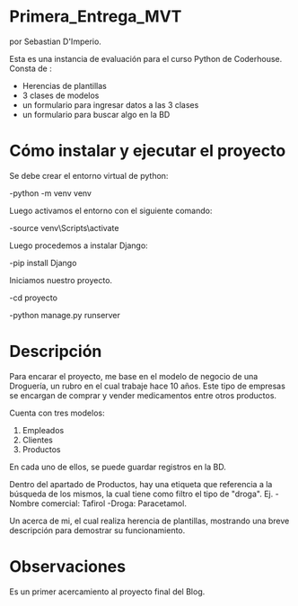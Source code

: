 # Primera_Entrega_MVT

por Sebastian D'Imperio.

Esta es una instancia de evaluación para el curso Python de Coderhouse. Consta de :
- Herencias de plantillas 
- 3 clases de modelos
- un formulario para ingresar datos a las 3 clases
- un formulario para buscar algo en la BD

# Cómo instalar y ejecutar el proyecto

Se debe crear el entorno virtual de python:

-python -m venv venv

Luego activamos el entorno con el siguiente comando:

-source venv\Scripts\activate

Luego procedemos a instalar Django:

-pip install Django

Iniciamos nuestro proyecto.


-cd proyecto

-python manage.py runserver

# Descripción
Para encarar el proyecto, me base en el modelo de negocio de una Droguería, un rubro en el cual trabaje hace 10 años. Este tipo de empresas se encargan de comprar y vender medicamentos entre otros productos.

Cuenta con tres modelos:
1) Empleados
2) Clientes
3) Productos

En cada uno de ellos, se puede guardar registros en la BD.

Dentro del apartado de Productos, hay una etiqueta que referencia a la búsqueda de los mismos, la cual tiene como filtro el tipo de "droga".
Ej.
-Nombre comercial: Tafirol
-Droga: Paracetamol.

Un acerca de mi, el cual realiza herencia de plantillas, mostrando una breve descripción para demostrar su funcionamiento.


# Observaciones

Es un primer acercamiento al proyecto final del Blog.
